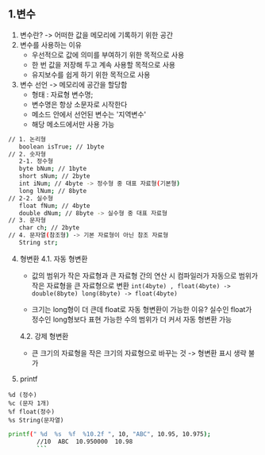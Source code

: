 ## 1.변수
1. 변수란? -> 어떠한 값을 메모리에 기록하기 위한 공간
2. 변수를 사용하는 이유
   - 우선적으로 값에 의미를 부여하기 위한 목적으로 사용
   - 한 번 값을 저장해 두고 계속 사용할 목적으로 사용
   - 유지보수를 쉽게 하기 위한 목적으로 사용
3. 변수 선언 -> 메모리에 공간을 할당함
   - 형태 : 자료형 변수명;
   - 변수명은 항상 소문자로 시작한다
   - 메소드 안에서 선언된 변수는 '지역변수'
   - 해당 메소드에서만 사용 가능
```sh
// 1. 논리형
   boolean isTrue; // 1byte
// 2. 숫자형
   2-1. 정수형
   byte bNum; // 1byte
   short sNum; // 2byte
   int iNum; // 4byte -> 정수형 중 대표 자료형(기본형)
   long lNum; // 8byte		
// 2-2. 실수형
   float fNum; // 4byte
   double dNum; // 8byte -> 실수형 중 대표 자료형
// 3. 문자형
   char ch; // 2byte		
// 4. 문자열(참조형) -> 기본 자료형이 아닌 참조 자료형
   String str;
```

4. 형변환
      4.1. 자동 형변환
      - 값의 범위가 작은 자료형과 큰 자료형 간의 연산 시 컴파일러가 자동으로 범위가 작은 자료형을 큰 자료형으로 변환
`int(4byte) , float(4byte) -> double(8byte)
 long(8byte) -> float(4byte)`

      - 크기는 long형이 더 큰데 float로 자동 형변환이 가능한 이유? 실수인 float가 정수인 long형보다 표현 가능한 수의 범위가 더 커서 자동 형변환 가능


      4.2. 강제 형변환
      - 큰 크기의 자료형을 작은 크기의 자료형으로 바꾸는 것 -> 형변환 표시 생략 불가

5. printf
```
%d (정수)
%c (문자 1개)
%f float(정수)
%s String(문자열)
```
```sh
printf(" %d  %s  %f  %10.2f ", 10, "ABC", 10.95, 10.975);
        //10  ABC  10.950000  10.98
        ```

